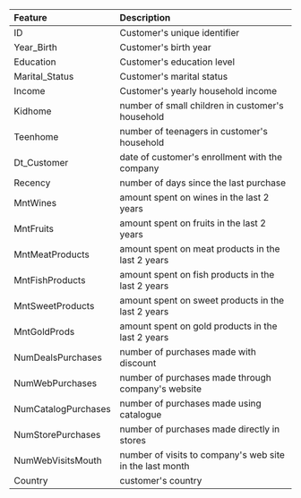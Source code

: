 | **Feature**         | **Description**                                          |
| :------------------ | :------------------------------------------------------- |
| ID                  | Customer's unique identifier                             |
| Year_Birth          | Customer's birth year                                    |
| Education           | Customer's education level                               |
| Marital_Status      | Customer's marital status                                |
| Income              | Customer's yearly household income                       |
| Kidhome             | number of small children in customer's household         |
| Teenhome            | number of teenagers in customer's household              |
| Dt_Customer         | date of customer's enrollment with the company           |
| Recency             | number of days since the last purchase                   |
| MntWines            | amount spent on wines in the last 2 years                |
| MntFruits           | amount spent on fruits in the last 2 years               |
| MntMeatProducts     | amount spent on meat products in the last 2 years        |
| MntFishProducts     | amount spent on fish products in the last 2 years        |
| MntSweetProducts    | amount spent on sweet products in the last 2 years       |
| MntGoldProds        | amount spent on gold products in the last 2 years        |
| NumDealsPurchases   | number of purchases made with discount                   |
| NumWebPurchases     | number of purchases made through company's website       |
| NumCatalogPurchases | number of purchases made using catalogue                 |
| NumStorePurchases   | number of purchases made directly in stores              |
| NumWebVisitsMouth   | number of visits to company's web site in the last month |
| Country             | customer's country                                       |